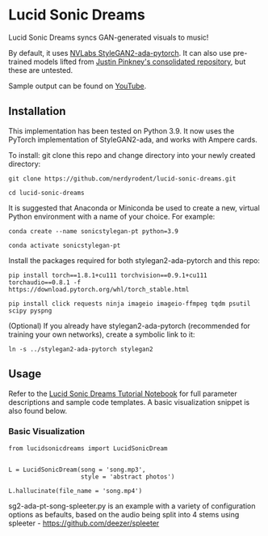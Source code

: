 # Lucid Sonic Dreams
Lucid Sonic Dreams syncs GAN-generated visuals to music!

By default, it uses [NVLabs StyleGAN2-ada-pytorch](https://github.com/NVlabs/stylegan2-ada-pytorch).
It can also use pre-trained models lifted from [Justin Pinkney's consolidated repository](https://github.com/justinpinkney/awesome-pretrained-stylegan2), but
these are untested.

Sample output can be found on [YouTube](https://www.youtube.com/watch?v=SDf7a28cSVs).

## Installation  
  
This implementation has been tested on Python 3.9. It now uses the PyTorch implementation of StyleGAN2-ada, and works with Ampere cards.

To install:
git clone this repo and change directory into your newly created directory:

`git clone https://github.com/nerdyrodent/lucid-sonic-dreams.git`

`cd lucid-sonic-dreams`

It is suggested that Anaconda or Miniconda be used to create a new, virtual Python environment with a name of your choice. For example:

`conda create --name sonicstylegan-pt python=3.9`

`conda activate sonicstylegan-pt`

Install the packages required for both stylegan2-ada-pytorch and this repo:

`pip install torch==1.8.1+cu111 torchvision==0.9.1+cu111 torchaudio==0.8.1 -f https://download.pytorch.org/whl/torch_stable.html`

`pip install click requests ninja imageio imageio-ffmpeg tqdm psutil scipy pyspng`

(Optional) If you already have stylegan2-ada-pytorch (recommended for training your own networks), create a symbolic link to it:

`ln -s ../stylegan2-ada-pytorch stylegan2`


## Usage

Refer to the [Lucid Sonic Dreams Tutorial Notebook](https://colab.research.google.com/drive/1Y5i50xSFIuN3V4Md8TB30_GOAtts7RQD?usp=sharing) for full parameter descriptions and sample code templates. A basic visualization snippet is also found below.

### Basic Visualization

```
from lucidsonicdreams import LucidSonicDream


L = LucidSonicDream(song = 'song.mp3',
                    style = 'abstract photos')

L.hallucinate(file_name = 'song.mp4') 
```
sg2-ada-pt-song-spleeter.py is an example with a variety of configuration options as befaults, based on the audio being split into 4 stems using spleeter - https://github.com/deezer/spleeter

